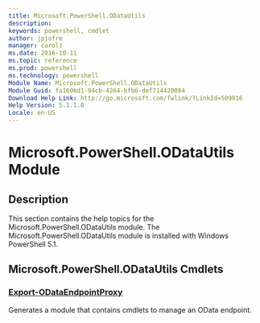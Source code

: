 ```yaml
---
title: Microsoft.PowerShell.ODataUtils
description: 
keywords: powershell, cmdlet
author: jpjofre
manager: carolz
ms.date: 2016-10-11
ms.topic: reference
ms.prod: powershell
ms.technology: powershell
Module Name: Microsoft.PowerShell.ODataUtils
Module Guid: fa1606d1-94cb-4264-bfb6-def714420084
Download Help Link: http://go.microsoft.com/fwlink/?LinkId=509916
Help Version: 5.1.1.0
Locale: en-US
---
```


# Microsoft.PowerShell.ODataUtils Module
## Description
This section contains the help topics for the Microsoft.PowerShell.ODataUtils module. The Microsoft.PowerShell.ODataUtils module is installed with Windows PowerShell 5.1.

## Microsoft.PowerShell.ODataUtils Cmdlets
### [Export-ODataEndpointProxy](Export-ODataEndpointProxy.md)
Generates a module that contains cmdlets to manage an OData endpoint.

